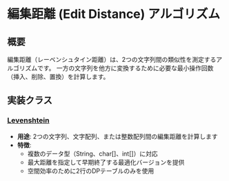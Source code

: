 # 編集距離 (Edit Distance) アルゴリズム

## 概要

編集距離（レーベンシュタイン距離）は、2つの文字列間の類似性を測定するアルゴリズムです。
一方の文字列を他方に変換するために必要な最小操作回数（挿入、削除、置換）を計算します。

## 実装クラス

### [Levenshtein](src/Levenshtein.java)

- **用途**: 2つの文字列、文字配列、または整数配列間の編集距離を計算します
- **特徴**:
	- 複数のデータ型（String、char[]、int[]）に対応
	- 最大距離を指定して早期終了する最適化バージョンを提供
	- 空間効率のために2行のDPテーブルのみを使用
